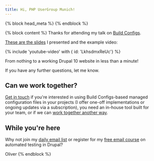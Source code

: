 ```yaml
---
title: Hi, PHP UserGroup Munich!
---
```


{% block head_meta %}
<meta name="robots" content="noindex">
{% endblock %}

{% block content %}
Thanks for attending my talk on [Build Configs](/build-configs).

[These are the slides](/talks/building-build-configs) I presented and the example video:

{% include 'youtube-video' with { id: 'LkhsdmxReUc'} %}

From nothing to a working Drupal 10 website in less than a minute!

If you have any further questions, let me know.

## Can we work together?

[Get in touch](/contact) if you're interested in using Build Configs-based managed configuration files in your projects (I offer one-off implementations or ongoing updates via a subscription), you need an in-house tool built for your team, or if we can [work together another way](/pricing).

## While you're here

Why not join my [daily email list](/daily) or register for my [free email course](/atdc) on automated testing in Drupal?

Oliver
{% endblock %}
